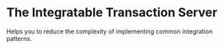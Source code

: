 # The Integratable Transaction Server

Helps you to reduce the complexity of implementing common integration patterns.
